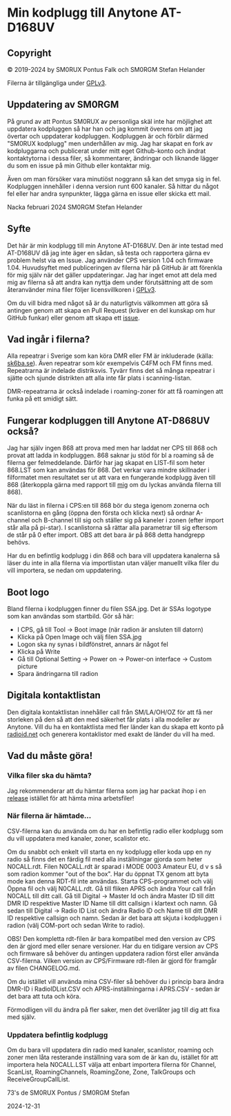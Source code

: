 # Min kodplugg till Anytone AT-D168UV

## Copyright

© 2019-2024 by SM0RUX Pontus Falk och SM0RGM Stefan Helander

Filerna är tillgängliga under [GPLv3](https://github.com/sm0rux/at-d878uv/blob/master/LICENSE).

## Uppdatering av SM0RGM 

På grund av att Pontus SM0RUX av personliga skäl inte har möjlighet att uppdatera kodpluggen så har han och jag kommit överens om att jag övertar och uppdaterar kodpluggen. Kodpluggen är och förblir därmed "SM0RUX kodplugg" men underhållen av mig. Jag har skapat en fork av kodpluggarna och publicerat under mitt eget Github-konto och ändrat kontaktytorna i dessa filer, så kommentarer, ändringar och liknande lägger du som en issue på min Github eller kontaktar mig.

Även om man försöker vara minutiöst noggrann så kan det smyga sig in fel. Kodpluggen innehåller i denna version runt 600 kanaler. Så hittar du något fel eller har andra synpunkter, lägga gärna en issue eller skicka ett mail. 

Nacka februari 2024
SM0RGM Stefan Helander

## Syfte

Det här är min kodplugg till min Anytone AT-D168UV. Den är inte testad med AT-D168UV då jag inte äger en sådan, så testa och rapportera gärna ev problem helst via en Issue. Jag använder CPS version 1.04 och firmware 1.04. Huvudsyftet med publiceringen av filerna här på GitHub är att förenkla för mig själv när det gäller uppdateringar. Jag har inget emot att dela med mig av filerna så att andra kan nyttja dem under förutsättning att de som återanvänder mina filer följer licensvillkoren i [GPLv3](https://github.com/sm0rux/at-d878uv/blob/master/LICENSE).

Om du vill bidra med något så är du naturligtvis välkommen att göra så antingen genom att skapa en Pull Request (kräver en del kunskap om hur GitHub funkar) eller genom att skapa ett [issue](https://github.com/sm0rgm/at-d168uv/issues).

## Vad ingår i filerna?

Alla repeatrar i Sverige som kan köra DMR eller FM är inkluderade (källa: [sk6ba.se](https://sk6ba.se/repeater/karta/)). Även repeatrar som kör exempelvis C4FM och FM finns med. Repeatrarna är indelade distriksvis. Tyvärr finns det så många repeatrar i sjätte och sjunde distrikten att alla inte får plats i scanning-listan.

DMR-repeatrarna är också indelade i roaming-zoner för att få roamingen att funka på ett smidigt sätt.

## Fungerar kodpluggen till Anytone AT-D868UV också?

Jag har själv ingen 868 att prova med men har laddat ner CPS till 868 och provat att ladda in kodpluggen. 868 saknar ju stöd för bl a roaming så de filerna ger felmeddelande. Därför har jag skapat en LIST-fil som heter 868.LST som kan användas för 868. Det verkar vara mindre skillnader i filformatet men resultatet ser ut att vara en fungerande kodplugg även till 868 (återkoppla gärna med rapport till [mig](mailto:stefan@helander.se) om du lyckas använda filerna till 868).

När du läst in filerna i CPS:en till 868 bör du stega igenom zonerna och scanlistorna en gång (öppna den första och klicka next) så ordnar A-channel och B-channel till sig och ställer sig på kaneler i zonen (efter import står alla på pi-star). I scanlistorna så rättar alla parametrar till sig eftersom de står på 0 efter import. OBS att det bara är på 868 detta handgrepp behövs.

Har du en befintlig kodplugg i din 868 och bara vill uppdatera kanalerna så läser du inte in alla filerna via importlistan utan väljer manuellt vilka filer du vill importera, se nedan om uppdatering.

## Boot logo

Bland filerna i kodpluggen finner du filen SSA.jpg. Det är SSAs logotype som kan användas som startbild. Gör så här:

* I CPS, gå till Tool -> Boot image (när radion är ansluten till datorn)
* Klicka på Open Image och välj filen SSA.jpg
* Logon ska ny synas i bildfönstret, annars är något fel
* Klicka på Write
* Gå till Optional Setting -> Power on -> Power-on interface -> Custom picture
* Spara ändringarna till radion

## Digitala kontaktlistan

Den digitala kontaktlistan innehåller call från SM/LA/OH/OZ för att få ner storleken på den så att den med säkerhet får plats i alla modeller av Anytone. Vill du ha en kontaktlista med fler länder kan du skapa ett konto på [radioid.net](https://radioid.net) och generera kontaklistor med exakt de länder du vill ha med.

## Vad du måste göra!

### Vilka filer ska du hämta?

Jag rekommenderar att du hämtar filerna som jag har packat ihop i en [release](https://github.com/sm0rgm/at-d168uv/releases) istället för att hämta mina arbetsfiler!

### När filerna är hämtade... 

CSV-filerna kan du använda om du har en befintlig radio eller kodplugg som du vill uppdatera med kanaler, zoner, scalistor etc. 

Om du snabbt och enkelt vill starta en ny kodplugg eller koda upp en ny radio så finns det en färdig fil med alla inställningar gjorda som heter N0CALL.rdt. Filen N0CALL.rdt är sparad i MODE 0003 Amateur EU, d v s så som radion kommer "out of the box". Har du öppnat TX genom att byta mode kan denna RDT-fil inte användas. 
Starta CPS-programmet och välj Öppna fil och välj N0CALL.rdt. Gå till fliken APRS och ändra Your call från N0CALL till ditt call. Gå till Digital -> Master Id och ändra Master ID till ditt DMR ID respektive Master ID Name till ditt callsign i klartext och namn. Gå sedan till Digital -> Radio ID List och ändra Radio ID och Name till ditt DMR ID respektive callsign och namn. Sedan är det bara att skjuta i kodpluggen i radion (välj COM-port och sedan Write to radio).

OBS! Den kompletta rdt-filen är bara kompatibel med den version av CPS den är gjord med eller senare versioner. Har du en tidigare version av CPS och firmware så behöver du antingen uppdatera radion först eller använda CSV-filerna. Vilken version av CPS/Firmware rdt-filen är gjord för framgår av filen CHANGELOG.md.

Om du istället vill använda mina CSV-filer så behöver du i princip bara ändra DMR-ID i RadioIDList.CSV och APRS-inställningarna i APRS.CSV - sedan är det bara att tuta och köra.

Förmodligen vill du ändra på fler saker, men det överlåter jag till dig att fixa med själv.

### Uppdatera befintlig kodplugg

Om du bara vill uppdatera din radio med kanaler, scanlistor, roaming och zoner men låta resterande inställning vara som de är kan du, istället för att importera hela N0CALL.LST välja att enbart importera filerna för Channel, ScanList, RoamingChannels, RoamingZone, Zone, TalkGroups och ReceiveGroupCallList. 

73's de SM0RUX Pontus / SM0RGM Stefan

2024-12-31

